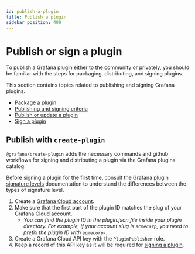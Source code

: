 ```yaml
---
id: publish-a-plugin
title: Publish a plugin
sidebar_position: 400
---
```


# Publish or sign a plugin

To publish a Grafana plugin either to the community or privately, you should be familiar with the steps for packaging, distributing, and signing plugins. 

This section contains topics related to publishing and signing Grafana plugins.

- [Package a plugin](./package-a-plugin)
- [Publishing and signing criteria](./publishing-and-signing-criteria)
- [Publish or update a plugin](./publish-or-update-a-plugin)
- [Sign a plugin](./sign-a-plugin)

## Publish with `create-plugin` 

`@grafana/create-plugin` adds the necessary commands and github workflows for signing and distributing a plugin via the Grafana plugins catalog.

Before signing a plugin for the first time, consult the Grafana [plugin signature levels](./sign-a-plugin/#plugin-signature-levels) documentation to understand the differences between the types of signature level.

1. Create a [Grafana Cloud account](https://grafana.com/signup).
2. Make sure that the first part of the plugin ID matches the slug of your Grafana Cloud account.
   - _You can find the plugin ID in the plugin.json file inside your plugin directory. For example, if your account slug is `acmecorp`, you need to prefix the plugin ID with `acmecorp-`._
3. Create a Grafana Cloud API key with the `PluginPublisher` role.
4. Keep a record of this API key as it will be required for [signing a plugin](./sign-a-plugin.md).